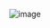 ![image](https://user-images.githubusercontent.com/106262211/214254685-23126946-a52a-44e0-9047-9d98fafe7641.png)
